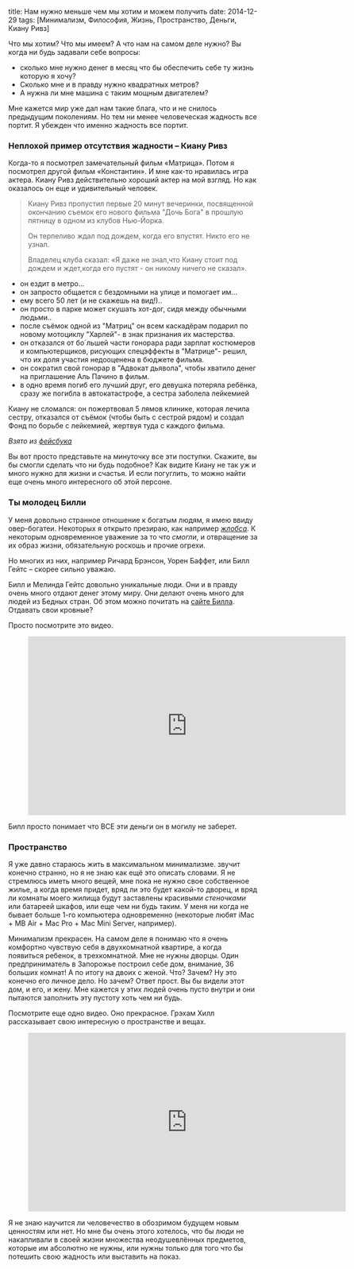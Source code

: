 title: Нам нужно меньше чем мы хотим и можем получить
date: 2014-12-29
tags: [Минимализм, Философия, Жизнь, Пространство, Деньги, Киану Ривз]

Что мы хотим? Что мы имеем? А что нам на самом деле нужно? Вы когда ни будь задавали себе вопросы: 

* сколько мне нужно денег в месяц что бы обеспечить себе ту жизнь которую я хочу?
* Сколько мне и в правду нужно квадратных метров?
* А нужна ли мне машина с таким мощным двигателем?

Мне кажется мир уже дал нам такие блага, что и не снилось предыдущим поколениям. Но тем ни менее человеческая жадность все портит. Я убежден что именно жадность все портит.

### Неплохой пример отсутствия жадности – Киану Ривз

Когда-то я посмотрел замечательный фильм «Матрица». Потом я посмотрел другой фильм «Константин». И мне как-то нравилась игра актера. Киану Ривз действительно хороший актер на мой взгляд. Но как оказалось он еще и удивительный человек.

> Киану Ривз пропустил первые 20 минут вечеринки, посвященной окончанию съемок его нового фильма "Дочь Бога" в прошлую пятницу в одном из клубов Нью-Йорка. 
>
> Он терпеливо ждал под дождем, когда его впустят. 
> Никто его не узнал.
>
> Владелец клуба сказал: 
> «Я даже не знал,что Киану стоит под дождем и ждет,когда его пустят - он никому ничего не сказал».

- он ездит в метро... 
- он запросто общается с бездомными на улице и помогает им...
- ему всего 50 лет (и не скажешь на вид!)..
- он просто в парке может скушать хот-дог, сидя между обычными людьми..
- после съёмок одной из "Матриц" он всем каскадёрам подарил по новому мотоциклу "Харлей"- в знак признания их мастерства.
- он отказался от бо´льшей части гонорара ради зарплат костюмеров и компьютерщиков, рисующих спецэффекты в "Матрице"- решил, что их доля участия недооценена в бюджете фильма.
- он сократил свой гонорар в "Адвокат дьявола", чтобы хватило денег на приглашение Аль Пачино в фильм.
- в одно время погиб его лучший друг, его девушка потеряла ребёнка, сразу же погибла в автокатастрофе, а сестра заболела лейкемией

Киану не сломался: он пожертвовал 5 лямов клинике, которая лечила сестру, отказался от съёмок (чтобы быть с сестрой рядом) и создал Фонд по борьбе с лейкемией, жертвуя туда с каждого фильма.

*Взято из [фейсбука](https://www.facebook.com/photo.php?fbid=851310854920976&set=a.472834099435322.127431.100001262091582&type=1)*

Вы вот просто представьте на минуточку все эти поступки. Скажите, вы бы смогли сделать что ни будь подобное? Как видите Киану не так уж и много нужно для жизни и счастья. И если погуглить, то можно найти еще очень много интересного об этой персоне.

### Ты молодец Билли

У меня довольно странное отношение к богатым людям, я имею ввиду овер-богатеи. Некоторых я открыто презираю, как например [*жлобса*](/blog/one-dies-million-cry/). К некоторым одновременное уважение за то что *смогли*, и отвращение за их образ жизни, обязательную роскошь и прочие огрехи. 

Но многих из них, например Ричард Брэнсон, Уорен Баффет, или Билл Гейтс – скорее сильно уважаю.

Билл и Мелинда Гейтс довольно уникальные люди. Они и в правду очень много отдают денег этому миру. Они делают очень много для людей из Бедных стран. Об этом можно почитать на [сайте Билла](http://www.gatesnotes.com/Saving-Lives). Отдавать свои кровные? 

Просто посмотрите это видео.

<figure>
    <div class="if"><iframe src="https://embed-ssl.ted.com/talks/lang/ru/bill_and_melinda_gates_why_giving_away_our_wealth_has_been_the_most_satisfying_thing_we_ve_done.html" width="640" height="360" frameborder="0" scrolling="no" webkitAllowFullScreen mozallowfullscreen allowFullScreen></iframe></div>
</figure>

Билл просто понимает что ВСЕ эти деньги он в могилу не заберет.

### Пространство

Я уже давно стараюсь жить в максимальном минимализме. звучит конечно странно, но я не знаю как ещё это описать словами. Я не стремлюсь иметь много вещей, мне пока не нужно свое собственное жилье, а когда время придет, вряд ли это будет какой-то дворец, и вряд ли комнаты моего жилища будут заставлены красивыми *стеночками* или батареей шкафов, или еще чем ни будь таким. У меня ни когда не бывает больше 1-го компьютера одновременно (некоторые любят iMac + MB Air + Mac Pro + Mac Mini Server, например).

Минимализм прекрасен. На самом деле я понимаю что я очень комфортно чувствую себя в двухкомнатной квартире, а когда появиться ребенок, в трехкомнатной. Мне не нужны дворцы. Один предприниматель в Запорожье построил себе дом, внимание, 36 больших комнат! А по итогу на двоих с женой. Что? Зачем? Ну это конечно его личное дело. Но зачем? Ответ прост. Вы бы видели этот дом, и его, и жену. Мне кажется у этих людей очень пусто внутри и они пытаются заполнить эту пустоту хоть чем ни будь.

Посмотрите еще одно видео. Оно прекрасное. Грэхам Хилл рассказывает свою интересную о пространстве и вещах.

<figure>
    <div class="if"><iframe src="https://embed-ssl.ted.com/talks/lang/ru/graham_hill_less_stuff_more_happiness.html" width="640" height="360" frameborder="0" scrolling="no" webkitAllowFullScreen mozallowfullscreen allowFullScreen></iframe></div>
</figure>

Я не знаю научится ли человечество в обозримом будущем новым ценностям или нет. Но мне бы очень этого хотелось, что бы люди не накапливали в своей жизни множества неодушевлённых предметов, которые им абсолютно не нужны, или нужны только для того что бы потешить свою жадность или выставить на показ.